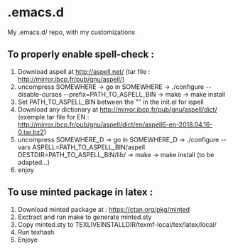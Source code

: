# .emacs.d
My .emacs.d/ repo, with my customizations

## To properly enable spell-check :
1) Download aspell at http://aspell.net/ (tar file : http://mirror.ibcp.fr/pub/gnu/aspell/)
2) uncompress SOMEWHERE -> go in SOMEWHERE -> ./configure --disable-curses --prefix=PATH_TO_ASPELL_BIN -> make -> make install
3) Set PATH_TO_ASPELL_BIN between the "" in the init.el for ispell
4) Download any dictionary at http://mirror.ibcp.fr/pub/gnu/aspell/dict/ (exemple tar file for EN : http://mirror.ibcp.fr/pub/gnu/aspell/dict/en/aspell6-en-2018.04.16-0.tar.bz2)
5) uncompress SOMEWHERE_D -> go in SOMEWHERE_D -> ./configure --vars ASPELL=PATH_TO_ASPELL_BIN/aspell DESTDIR=PATH_TO_ASPELL_BIN/lib/ -> make -> make install (to be adapted...)
6) enjoy

## To use minted package in latex :
1) Download minted package at : https://ctan.org/pkg/minted
2) Exctract and run make to generate minted.sty
3) Copy minted.sty to TEXLIVEINSTALLDIR/texmf-local/tex/latex/local/
4) Run texhash
5) Enjoye

